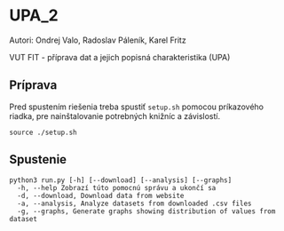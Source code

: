 # UPA_2
Autori: Ondrej Valo, Radoslav Páleník, Karel Fritz

VUT FIT - příprava dat a jejich popisná charakteristika (UPA)

## Príprava
Pred spustením riešenia treba spustiť `setup.sh` pomocou príkazového riadka, pre nainštalovanie potrebných knižníc a závislostí. 
```
source ./setup.sh
```

## Spustenie
``` 
python3 run.py [-h] [--download] [--analysis] [--graphs]
  -h, --help Zobrazí túto pomocnú správu a ukončí sa
  -d, --download, Download data from website
  -a, --analysis, Analyze datasets from downloaded .csv files
  -g, --graphs, Generate graphs showing distribution of values from dataset
```